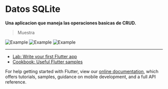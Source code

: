 # Datos SQLite
**Una aplicacion que maneja las operaciones basicas de CRUD.**

>Muestra

![Example](https://github.com/MariaDelCarmenHernandezDiaz/DatosSQL/blob/master/1.jpg "SQLite")
![Example](https://github.com/MariaDelCarmenHernandezDiaz/DatosSQL/blob/master/2.jpg "SQLite")
![Example](https://github.com/MariaDelCarmenHernandezDiaz/DatosSQL/blob/master/3.jpg "SQLite")

***

- [Lab: Write your first Flutter app](https://flutter.dev/docs/get-started/codelab)
- [Cookbook: Useful Flutter samples](https://flutter.dev/docs/cookbook)

For help getting started with Flutter, view our
[online documentation](https://flutter.dev/docs), which offers tutorials,
samples, guidance on mobile development, and a full API reference.
